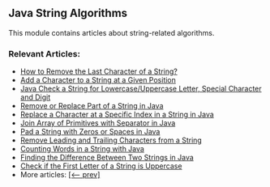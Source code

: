 ## Java String Algorithms

This module contains articles about string-related algorithms.

### Relevant Articles:
- [How to Remove the Last Character of a String?](https://www.baeldung.com/java-remove-last-character-of-string)
- [Add a Character to a String at a Given Position](https://www.baeldung.com/java-add-character-to-string)
- [Java Check a String for Lowercase/Uppercase Letter, Special Character and Digit](https://www.baeldung.com/java-lowercase-uppercase-special-character-digit-regex)
- [Remove or Replace Part of a String in Java](https://www.baeldung.com/java-remove-replace-string-part)
- [Replace a Character at a Specific Index in a String in Java](https://www.baeldung.com/java-replace-character-at-index)
- [Join Array of Primitives with Separator in Java](https://www.baeldung.com/java-join-primitive-array)
- [Pad a String with Zeros or Spaces in Java](https://www.baeldung.com/java-pad-string)
- [Remove Leading and Trailing Characters from a String](https://www.baeldung.com/java-remove-trailing-characters)
- [Counting Words in a String with Java](https://www.baeldung.com/java-word-counting)
- [Finding the Difference Between Two Strings in Java](https://www.baeldung.com/java-difference-between-two-strings)
- [Check if the First Letter of a String is Uppercase](https://www.baeldung.com/java-check-first-letter-uppercase)
- More articles: [[<-- prev]](../core-java-string-algorithms)
